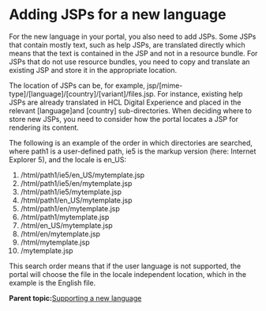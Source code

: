 # Adding JSPs for a new language

For the new language in your portal, you also need to add JSPs. Some JSPs that contain mostly text, such as help JSPs, are translated directly which means that the text is contained in the JSP and not in a resource bundle. For JSPs that do not use resource bundles, you need to copy and translate an existing JSP and store it in the appropriate location.

The location of JSPs can be, for example, jsp/\[mime-type\]/\[language\]/\[country\]/\[variant\]/files.jsp. For instance, existing help JSPs are already translated in HCL Digital Experience and placed in the relevant \[language\]and \[country\] sub-directories. When deciding where to store new JSPs, you need to consider how the portal locates a JSP for rendering its content.

The following is an example of the order in which directories are searched, where path1 is a user-defined path, ie5 is the markup version \(here: Internet Explorer 5\), and the locale is en\_US:

1.  /html/path1/ie5/en\_US/mytemplate.jsp
2.  /html/path1/ie5/en/mytemplate.jsp
3.  /html/path1/ie5/mytemplate.jsp
4.  /html/path1/en\_US/mytemplate.jsp
5.  /html/path1/en/mytemplate.jsp
6.  /html/path1/mytemplate.jsp
7.  /html/en\_US/mytemplate.jsp
8.  /html/en/mytemplate.jsp
9.  /html/mytemplate.jsp
10. /mytemplate.jsp

This search order means that if the user language is not supported, the portal will choose the file in the locale independent location, which in the example is the English file.

**Parent topic:**[Supporting a new language](../admin-system/adsuplang_new.md)

